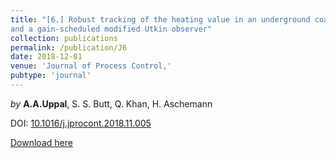 ```yaml
---
title: "[6.] Robust tracking of the heating value in an underground coal gasication process using dynamic integral sliding mode control
and a gain-scheduled modified Utkin observer"
collection: publications
permalink: /publication/J6
date: 2018-12-01
venue: 'Journal of Process Control,'
pubtype: 'journal'
---
```

*by* **A.A.Uppal**, S. S. Butt, Q. Khan, H. Aschemann 

DOI: [10.1016/j.jprocont.2018.11.005](https://doi.org/10.1016/j.jprocont.2018.11.005)

[Download here](https://aauppal.github.io/files/J6.pdf)
